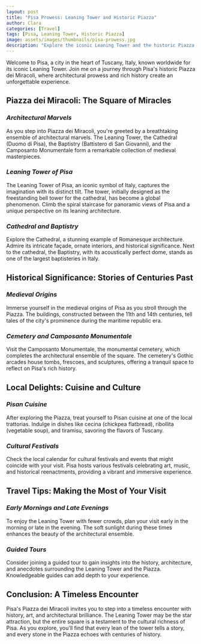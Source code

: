 ```yaml
---
layout: post
title: "Pisa Prowess: Leaning Tower and Historic Piazza"
author: Clara
categories: [Travel]
tags: [Pisa, Leaning Tower, Historic Piazza]
image: assets/images/thumbnails/pisa-prowess.jpg
description: "Explore the iconic Leaning Tower and the historic Piazza dei Miracoli in the charming city of Pisa, where architectural wonders and centuries-old history come together."
---
```


Welcome to Pisa, a city in the heart of Tuscany, Italy, known worldwide for its iconic Leaning Tower. Join me on a journey through Pisa's historic Piazza dei Miracoli, where architectural prowess and rich history create an unforgettable experience.

## **Piazza dei Miracoli: The Square of Miracles**

### *Architectural Marvels*

As you step into Piazza dei Miracoli, you're greeted by a breathtaking ensemble of architectural marvels. The Leaning Tower, the Cathedral (Duomo di Pisa), the Baptistry (Battistero di San Giovanni), and the Camposanto Monumentale form a remarkable collection of medieval masterpieces.

### *Leaning Tower of Pisa*

The Leaning Tower of Pisa, an iconic symbol of Italy, captures the imagination with its distinct tilt. The tower, initially designed as the freestanding bell tower for the cathedral, has become a global phenomenon. Climb the spiral staircase for panoramic views of Pisa and a unique perspective on its leaning architecture.

### *Cathedral and Baptistry*

Explore the Cathedral, a stunning example of Romanesque architecture. Admire its intricate façade, ornate interiors, and historical significance. Next to the cathedral, the Baptistry, with its acoustically perfect dome, stands as one of the largest baptisteries in Italy.

## **Historical Significance: Stories of Centuries Past**

### *Medieval Origins*

Immerse yourself in the medieval origins of Pisa as you stroll through the Piazza. The buildings, constructed between the 11th and 14th centuries, tell tales of the city's prominence during the maritime republic era.

### *Cemetery and Camposanto Monumentale*

Visit the Camposanto Monumentale, the monumental cemetery, which completes the architectural ensemble of the square. The cemetery's Gothic arcades house tombs, frescoes, and sculptures, offering a tranquil space to reflect on Pisa's rich history.

## **Local Delights: Cuisine and Culture**

### *Pisan Cuisine*

After exploring the Piazza, treat yourself to Pisan cuisine at one of the local trattorias. Indulge in dishes like cecina (chickpea flatbread), ribollita (vegetable soup), and tiramisu, savoring the flavors of Tuscany.

### *Cultural Festivals*

Check the local calendar for cultural festivals and events that might coincide with your visit. Pisa hosts various festivals celebrating art, music, and historical reenactments, providing a vibrant and immersive experience.

## **Travel Tips: Making the Most of Your Visit**

### *Early Mornings and Late Evenings*

To enjoy the Leaning Tower with fewer crowds, plan your visit early in the morning or late in the evening. The soft sunlight during these times enhances the beauty of the architectural ensemble.

### *Guided Tours*

Consider joining a guided tour to gain insights into the history, architecture, and anecdotes surrounding the Leaning Tower and the Piazza. Knowledgeable guides can add depth to your experience.

## **Conclusion: A Timeless Encounter**

Pisa's Piazza dei Miracoli invites you to step into a timeless encounter with history, art, and architectural brilliance. The Leaning Tower may be the star attraction, but the entire square is a testament to the cultural richness of Pisa. As you explore, you'll find that every lean of the tower tells a story, and every stone in the Piazza echoes with centuries of history.
